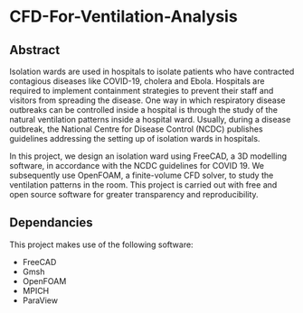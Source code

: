 # CFD-For-Ventilation-Analysis

## **Abstract**

Isolation wards are used in hospitals to isolate patients who have contracted contagious diseases like COVID-19, cholera and Ebola. Hospitals are required to implement containment strategies to prevent their staff and visitors from spreading the disease. One way in which respiratory disease outbreaks can be controlled inside a hospital is through the study of the natural ventilation patterns inside a hospital ward. Usually, during a disease outbreak, the National Centre for Disease Control (NCDC) publishes guidelines addressing the setting up of isolation wards in hospitals.

In this project, we design an isolation ward using FreeCAD, a 3D modelling software, in accordance with the NCDC guidelines for COVID 19. We subsequently use OpenFOAM, a finite-volume CFD solver, to study the ventilation patterns in the room. This project is carried out with free and open source software for greater transparency and reproducibility.

## **Dependancies**

This project makes use of the following software:
- FreeCAD
- Gmsh
- OpenFOAM
- MPICH
- ParaView
